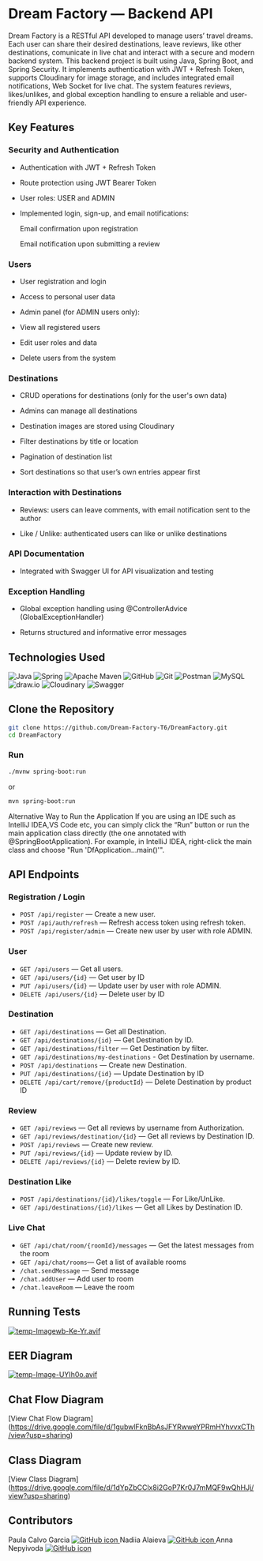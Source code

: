 # Dream Factory — Backend API

Dream Factory is a RESTful API developed to manage users’ travel dreams. Each user can share their desired destinations, leave reviews, like other destinations, comunicate in live chat and interact with a secure and modern backend system.
This backend project is built using Java, Spring Boot, and Spring Security. It implements authentication with JWT + Refresh Token, supports Cloudinary for image storage, and includes integrated email notifications, Web Socket for live chat.
The system features reviews, likes/unlikes, and global exception handling to ensure a reliable and user-friendly API experience.

## Key Features

### Security and Authentication
- Authentication with JWT + Refresh Token

- Route protection using JWT Bearer Token

- User roles: USER and ADMIN

- Implemented login, sign-up, and email notifications:

    Email confirmation upon registration

    Email notification upon submitting a review

### Users
- User registration and login

- Access to personal user data

- Admin panel (for ADMIN users only):

- View all registered users

- Edit user roles and data

- Delete users from the system

### Destinations
- CRUD operations for destinations (only for the user's own data)

- Admins can manage all destinations

- Destination images are stored using Cloudinary

- Filter destinations by title or location

- Pagination of destination list

- Sort destinations so that user’s own entries appear first

### Interaction with Destinations
- Reviews: users can leave comments, with email notification sent to the author

- Like / Unlike: authenticated users can like or unlike destinations

### API Documentation
- Integrated with Swagger UI for API visualization and testing

### Exception Handling
- Global exception handling using @ControllerAdvice (GlobalExceptionHandler)

- Returns structured and informative error messages

## Technologies Used

![Java](https://img.shields.io/badge/java-%23ED8B00.svg?style=for-the-badge&logo=openjdk&logoColor=white)
![Spring](https://img.shields.io/badge/spring-%236DB33F.svg?style=for-the-badge&logo=spring&logoColor=white)
![Apache Maven](https://img.shields.io/badge/Apache%20Maven-C71A36?style=for-the-badge&logo=Apache%20Maven&logoColor=white)
![GitHub](https://img.shields.io/badge/github-%23121011.svg?style=for-the-badge&logo=github&logoColor=white)
![Git](https://img.shields.io/badge/git-%23F05033.svg?style=for-the-badge&logo=git&logoColor=white)
![Postman](https://img.shields.io/badge/Postman-FF6C37?style=for-the-badge&logo=postman&logoColor=white)
![MySQL](https://img.shields.io/badge/MySQL-4479A1?style=for-the-badge&logo=mysql&logoColor=white)
![draw.io](https://img.shields.io/badge/draw.io-F08705?style=for-the-badge&logo=diagramsdotnet&logoColor=white)
![Cloudinary](https://img.shields.io/badge/cloudinary-3448C5?style=for-the-badge&logo=cloudinary&logoColor=white)
![Swagger](https://img.shields.io/badge/swagger-%2385EA2D.svg?style=for-the-badge&logo=swagger&logoColor=black)

## Clone the Repository

```bash
git clone https://github.com/Dream-Factory-T6/DreamFactory.git
cd DreamFactory
```
### Run

```bash
./mvnw spring-boot:run
```
or
```bash
mvn spring-boot:run
```
Alternative Way to Run the Application
If you are using an IDE such as IntelliJ IDEA,VS Code etc, you can simply click the “Run” button or run the main application class directly (the one annotated with @SpringBootApplication).
For example, in IntelliJ IDEA, right-click the main class and choose "Run 'DfApplication...main()'".

## API Endpoints

### Registration / Login

- `POST /api/register` — Create a new user.
- `POST /api/auth/refresh` — Refresh access token using refresh token.
- `POST /api/register/admin` — Create new user by user with role ADMIN.

### User

- `GET /api/users` — Get all users.
- `GET /api/users/{id}` — Get user by ID
- `PUT /api/users/{id}` — Update user by user with role ADMIN.
- `DELETE /api/users/{id}` — Delete user by ID

### Destination

- `GET /api/destinations` — Get all Destination.
- `GET /api/destinations/{id}` — Get Destination by ID.
- `GET /api/destinations/filter` — Get Destination by filter.
- `GET /api/destinations/my-destinations` - Get Destination by username.
- `POST /api/destinations` — Create new Destination.
- `PUT /api/destinations/{id}` — Update Destination by ID
- `DELETE /api/cart/remove/{productId}` — Delete Destination by product ID

### Review

- `GET /api/reviews` — Get all reviews by username from Authorization.
- `GET /api/reviews/destination/{id}` — Get all reviews by Destination ID.
- `POST /api/reviews` — Create new review.
- `PUT /api/reviews/{id}` — Update review by ID.
- `DELETE /api/reviews/{id}` — Delete review by ID.

### Destination Like

- `POST /api/destinations/{id}/likes/toggle` — For Like/UnLike.
- `GET /api/destinations/{id}/likes` — Get all Likes by Destination ID.

### Live Chat

 - `GET /api/chat/room/{roomId}/messages` — Get the latest messages from the room
 - `GET /api/chat/rooms`— Get a list of available rooms
 - `/chat.sendMessage` — Send message
 - `/chat.addUser` — Add user to room
 - `/chat.leaveRoom` — Leave the room

## Running Tests

[![temp-Imagewb-Ke-Yr.avif](https://i.postimg.cc/MpDJq4SX/temp-Imagewb-Ke-Yr.avif)](https://postimg.cc/QFHyqfVr)

## EER Diagram

[![temp-Image-UYIh0o.avif](https://i.postimg.cc/nLG4d4By/temp-Image-UYIh0o.avif)](https://postimg.cc/Y4jL0mXR)

## Chat Flow Diagram

[View Chat Flow Diagram] (https://drive.google.com/file/d/1gubwlFknBbAsJFYRwweYPRmHYhvvxCTh/view?usp=sharing)

## Class Diagram

[View Class Diagram] (https://drive.google.com/file/d/1dYpZbCClx8i2GoP7Kr0J7mMQF9wQhHJj/view?usp=sharing)
## Contributors
Paula Calvo Garcia
    <a href="https://github.com/PCalvoGarcia">
        <picture>
            <source srcset="https://img.icons8.com/ios-glyphs/30/ffffff/github.png" media="(prefers-color-scheme: dark)">
            <source srcset="https://img.icons8.com/ios-glyphs/30/000000/github.png" media="(prefers-color-scheme: light)">
            <img src="https://img.icons8.com/ios-glyphs/30/000000/github.png" alt="GitHub icon"/>
        </picture>
    </a>
Nadiia Alaieva
    <a href="https://github.com/tizzifona">
        <picture>
            <source srcset="https://img.icons8.com/ios-glyphs/30/ffffff/github.png" media="(prefers-color-scheme: dark)">
            <source srcset="https://img.icons8.com/ios-glyphs/30/000000/github.png" media="(prefers-color-scheme: light)">
            <img src="https://img.icons8.com/ios-glyphs/30/000000/github.png" alt="GitHub icon"/>
        </picture>
    </a>
Anna Nepyivoda
    <a href="https://github.com/NepyAnna">
        <picture>
            <source srcset="https://img.icons8.com/ios-glyphs/30/ffffff/github.png" media="(prefers-color-scheme: dark)">
            <source srcset="https://img.icons8.com/ios-glyphs/30/000000/github.png" media="(prefers-color-scheme: light)">
            <img src="https://img.icons8.com/ios-glyphs/30/000000/github.png" alt="GitHub icon"/>
        </picture>
    </a>

